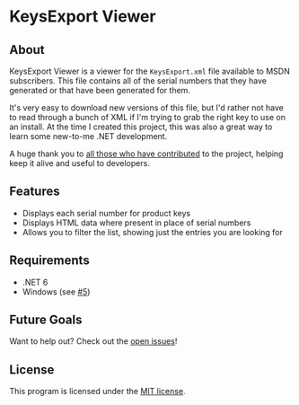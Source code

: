 KeysExport Viewer
=================

About
-----
KeysExport Viewer is a viewer for the `KeysExport.xml` file available to MSDN 
subscribers. This file contains all of the serial numbers that they have 
generated or that have been generated for
them.

It's very easy to download new versions of this file, but I'd rather not 
have to read through a bunch of XML if I'm trying to grab the right key to 
use on an install. At the time I created this project, this was also a 
great way to learn some new-to-me .NET development.

A huge thank you to [all those who have contributed](https://github.com/rnelson/KeysExportViewer/blob/master/CONTRIBUTORS.md) 
to the project, helping keep it alive and useful to developers.

Features
--------
* Displays each serial number for product keys
* Displays HTML data where present in place of serial numbers
* Allows you to filter the list, showing just the entries you are looking for

Requirements
------------
* .NET 6
* Windows (see [#5](https://github.com/rnelson/KeysExportViewer/issues/5))

Future Goals
------------
Want to help out? Check out the [open issues](https://github.com/rnelson/KeysExportViewer/issues?q=is%3Aopen)!

License
-------
This program is licensed under the [MIT license][license].

[license]: https://rnelson.mit-license.org/
